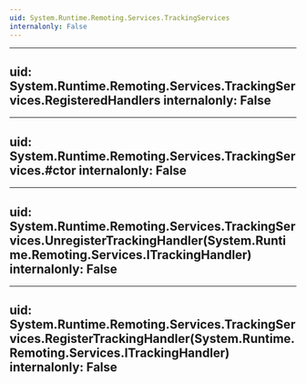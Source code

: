 ```yaml
---
uid: System.Runtime.Remoting.Services.TrackingServices
internalonly: False
---
```


---
uid: System.Runtime.Remoting.Services.TrackingServices.RegisteredHandlers
internalonly: False
---

---
uid: System.Runtime.Remoting.Services.TrackingServices.#ctor
internalonly: False
---

---
uid: System.Runtime.Remoting.Services.TrackingServices.UnregisterTrackingHandler(System.Runtime.Remoting.Services.ITrackingHandler)
internalonly: False
---

---
uid: System.Runtime.Remoting.Services.TrackingServices.RegisterTrackingHandler(System.Runtime.Remoting.Services.ITrackingHandler)
internalonly: False
---
